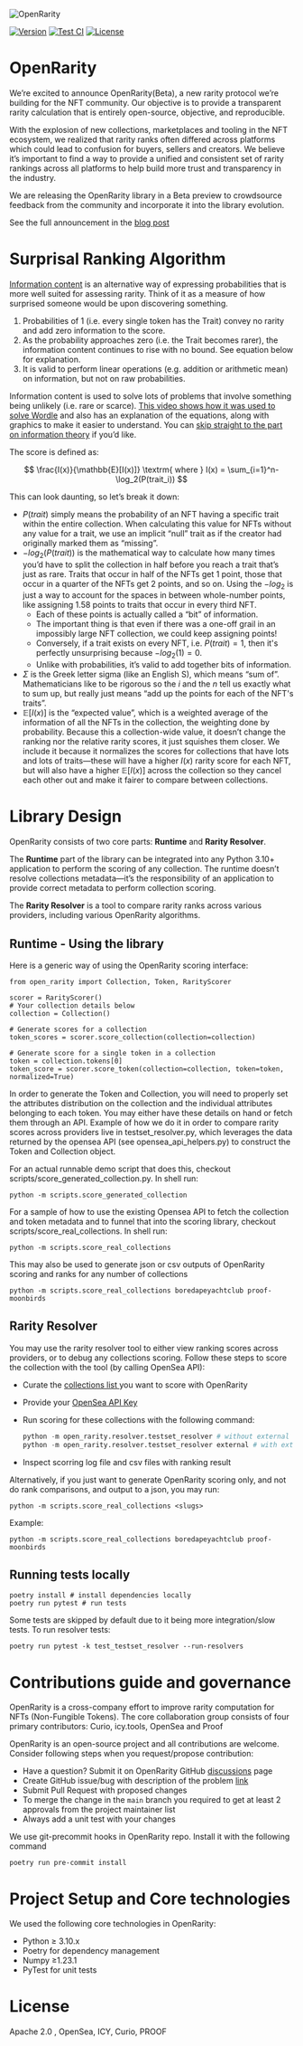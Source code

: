 ![OpenRarity](img/OR_Github_banner.jpg)

[![Version][version-badge]][version-link]
[![Test CI][ci-badge]][ci-link]
[![License][license-badge]][license-link]


# OpenRarity

We’re excited to announce OpenRarity(Beta), a new rarity protocol we’re building for the NFT community. Our objective is to provide a transparent rarity calculation that is entirely open-source, objective, and reproducible.

With the explosion of new collections, marketplaces and tooling in the NFT ecosystem, we realized that rarity ranks often differed across platforms which could lead to confusion for buyers, sellers and creators. We believe it’s important to find a way to provide a unified and consistent set of rarity rankings across all platforms to help build more trust and transparency in the industry.

We are releasing the OpenRarity library in a Beta preview to crowdsource feedback from the community and incorporate it into the library evolution.

See the full announcement in the [blog post](https://mirror.xyz/openrarity.eth/LUoJnybWuNYedIQHD6RRdX1SS9MiowdI6a69X-lefGM)

# Surprisal Ranking Algorithm

[Information content](https://en.wikipedia.org/wiki/Information_content) is an alternative way of expressing probabilities that is more well suited for assessing rarity. Think of it as a measure of how surprised someone would be upon discovering something.

1. Probabilities of 1 (i.e. every single token has the Trait) convey no rarity and add zero information to the score.
2. As the probability approaches zero (i.e. the Trait becomes rarer), the information content continues to rise with no bound. See equation below for explanation.
3. It is valid to perform linear operations (e.g. addition or arithmetic mean) on information, but not on raw probabilities.

Information content is used to solve lots of problems that involve something being unlikely (i.e. rare or scarce). [This video shows how it was used to solve Wordle](https://www.youtube.com/watch?v=v68zYyaEmEA) and also has an explanation of the equations, along with graphics to make it easier to understand. You can [skip straight to the part on information theory](https://youtu.be/v68zYyaEmEA?t=485) if you’d like.

The score is defined as:

$$
\frac{I(x)}{\mathbb{E}[I(x)]} \textrm{ where } I(x) = \sum_{i=1}^n-\log_2(P(trait_i))
$$

This can look daunting, so let’s break it down:

- $P(trait)$ simply means the probability of an NFT having a specific trait within the entire collection. When calculating this value for NFTs without any value for a trait, we use an implicit “null” trait as if the creator had originally marked them as “missing”.
- $-log_2(P(trait))$ is the mathematical way to calculate how many times you’d have to split the collection in half before you reach a trait that’s just as rare. Traits that occur in half of the NFTs get 1 point, those that occur in a quarter of the NFTs get 2 points, and so on. Using the $-log_2$ is just a way to account for the spaces in between whole-number points, like assigning 1.58 points to traits that occur in every third NFT.
  - Each of these points is actually called a “bit” of information.
  - The important thing is that even if there was a one-off grail in an impossibly large NFT collection, we could keep assigning points!
  - Conversely, if a trait exists on every NFT, i.e. $P(trait)=1$, then it's perfectly unsurprising because $-log_2(1) = 0$.
  - Unlike with probabilities, it’s valid to add together bits of information.
- $\Sigma$ is the Greek letter sigma (like an English S), which means “sum of”. Mathematicians like to be rigorous so the $i$ and the $n$ tell us exactly what to sum up, but really just means “add up the points for each of the NFT's traits”.
- $\mathbb{E}[I(x)]$ is the “expected value”, which is a weighted average of the information of all the NFTs in the collection, the weighting done by probability. Because this a collection-wide value, it doesn’t change the ranking nor the relative rarity scores, it just squishes them closer. We include it because it normalizes the scores for collections that have lots and lots of traits—these will have a higher $I(x)$ rarity score for each NFT, but will also have a higher $\mathbb{E}[I(x)]$ across the collection so they cancel each other out and make it fairer to compare between collections.

# Library Design
OpenRarity consists of two core parts: **Runtime** and **Rarity Resolver**.

The **Runtime** part of the library can be integrated into any Python 3.10+ application to perform the scoring of any collection. The runtime doesn’t resolve collections metadata—it’s the responsibility of an application to provide correct metadata to perform collection scoring.

The **Rarity Resolver** is a tool to compare rarity ranks across various providers,
including various OpenRarity algorithms.

## Runtime - Using the library
Here is a generic way of using the OpenRarity scoring interface:
```
from open_rarity import Collection, Token, RarityScorer

scorer = RarityScorer()
# Your collection details below
collection = Collection()

# Generate scores for a collection
token_scores = scorer.score_collection(collection=collection)

# Generate score for a single token in a collection
token = collection.tokens[0]
token_score = scorer.score_token(collection=collection, token=token, normalized=True)
```

In order to generate the Token and Collection, you will need to properly set the attributes distribution on the collection and the individual attributes belonging to each token. You may either have these details on hand or fetch them through an API. Example of how we do it in order to compare rarity scores across providers live in testset_resolver.py, which leverages the data returned by the opensea API (see opensea_api_helpers.py) to construct the Token and Collection object.

For an actual runnable demo script that does this, checkout scripts/score_generated_collection.py.
In shell run:
```
python -m scripts.score_generated_collection
```

For a sample of how to use the existing Opensea API to fetch the collection and token
metadata and to funnel that into the scoring library, checkout scripts/score_real_collections.
In shell run:
```
python -m scripts.score_real_collections
```
This may also be used to generate json or csv outputs of OpenRarity scoring and ranks for any number of collections
```
python -m scripts.score_real_collections boredapeyachtclub proof-moonbirds
```


## Rarity Resolver
You may use the rarity resolver tool to either view ranking scores across providers, or to debug any collections scoring. Follow these steps to score the collection with the tool (by calling OpenSea API):

- Curate the <a href="https://github.com/ProjectOpenSea/open-rarity/blob/main/open_rarity/data/test_collections.json" title=“Collections>collections list </a> you want to score with OpenRarity
- Provide your <a href="https://github.com/ProjectOpenSea/open-rarity/blob/main/open_rarity/resolver/opensea_api_helpers.py#L20"> OpenSea API Key </a>
- Run scoring for these collections with the following command:

    ```python
    python -m open_rarity.resolver.testset_resolver # without external rarity resolution
    python -m open_rarity.resolver.testset_resolver external # with external rarity resolution
    ```
- Inspect scorring log file and csv files with ranking result

Alternatively, if you just want to generate OpenRarity scoring only, and not do rank comparisons, and output to a json, you may run:
```
python -m scripts.score_real_collections <slugs>
```
Example:
```
python -m scripts.score_real_collections boredapeyachtclub proof-moonbirds
```

## Running tests locally

```
poetry install # install dependencies locally
poetry run pytest # run tests
```

Some tests are skipped by default due to it being more integration/slow tests.
To run resolver tests:
```
poetry run pytest -k test_testset_resolver --run-resolvers
```

# Contributions guide and governance

OpenRarity is a cross-company effort to improve rarity computation for NFTs (Non-Fungible Tokens). The core collaboration group consists of four primary contributors: Curio, icy.tools, OpenSea and Proof

OpenRarity is an open-source project and all contributions are welcome. Consider following steps when you request/propose contribution:

- Have a question? Submit it on OpenRarity GitHub  [discussions](https://github.com/ProjectOpenSea/open-rarity/discussions) page
- Create GitHub issue/bug with description of the problem [link](https://github.com/ProjectOpenSea/open-rarity/issues/new?assignees=impreso&labels=bug&template=bug_report.md&title=)
- Submit Pull Request with proposed changes
- To merge the change in the `main` branch you required to get at least 2 approvals from the project maintainer list
- Always add a unit test with your changes

We use git-precommit hooks in OpenRarity repo. Install it with the following command
```
poetry run pre-commit install
```

# Project Setup and Core technologies

We used the following core technologies in OpenRarity:

- Python ≥ 3.10.x
- Poetry for dependency management
- Numpy ≥1.23.1
- PyTest for unit tests

# License

Apache 2.0 , OpenSea, ICY, Curio, PROOF



[license-badge]: https://img.shields.io/github/license/ProjectOpenSea/open-rarity
[license-link]: https://github.com/ProjectOpenSea/open-rarity/blob/main/LICENSE
[ci-badge]: https://github.com/ProjectOpenSea/open-rarity/actions/workflows/tests.yaml/badge.svg
[ci-link]: https://github.com/ProjectOpenSea/open-rarity/actions/workflows/tests.yaml
[version-badge]: https://img.shields.io/github/v/release/ProjectOpenSea/open-rarity
[version-link]: https://github.com/ProjectOpenSea/open-rarity/releases?display_name=tag
